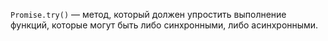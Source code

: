 `Promise.try()` — метод, который должен упростить выполнение функций, которые могут быть либо синхронными, либо асинхронными.